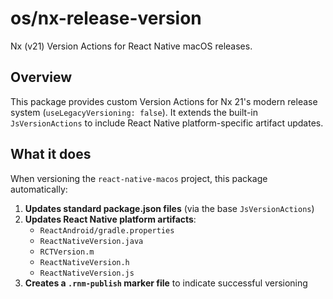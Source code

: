 # os/nx-release-version

Nx (v21) Version Actions for React Native macOS releases.

## Overview

This package provides custom Version Actions for Nx 21's modern release system (`useLegacyVersioning: false`). It extends the built-in `JsVersionActions` to include React Native platform-specific artifact updates.

## What it does

When versioning the `react-native-macos` project, this package automatically:

1. **Updates standard package.json files** (via the base `JsVersionActions`)
2. **Updates React Native platform artifacts**:
   - `ReactAndroid/gradle.properties`
   - `ReactNativeVersion.java`
   - `RCTVersion.m`
   - `ReactNativeVersion.h`
   - `ReactNativeVersion.js`
3. **Creates a `.rnm-publish` marker file** to indicate successful versioning


